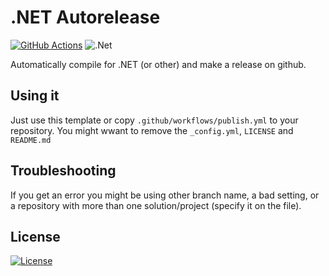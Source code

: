 # .NET Autorelease
[![GitHub Actions](https://img.shields.io/badge/github%20actions-%232671E5.svg?style=for-the-badge&logo=githubactions&logoColor=white)](./.github/workflows/publish.yml)
![.Net](https://img.shields.io/badge/.NET-5C2D91?style=for-the-badge&logo=.net&logoColor=white)

 Automatically compile for .NET (or other) and make a release on github.
## Using it
 Just use this template or copy ‎`.github/workflows/publish.yml` to your repository. You might wwant to remove the `_config.yml`, `LICENSE` and `README.md`
## Troubleshooting
 If you get an error you might be using other branch name, a bad setting, or a repository with more than one solution/project (specify it on the file).
## License
 [![License](https://img.shields.io/github/license/jgc777/dotnet-autorelease?style=for-the-badge)](./LICENSE)
